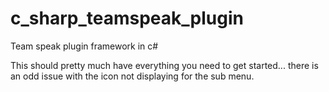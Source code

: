 c_sharp_teamspeak_plugin
========================

Team speak plugin framework in c#

This should pretty much have everything you need to get started...
there is an odd issue with the icon not displaying for the sub menu.
